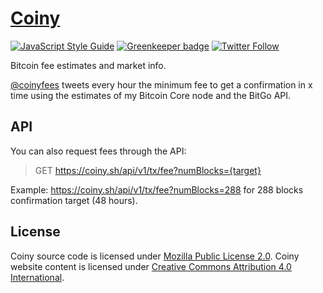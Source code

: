 # [Coiny](https://coiny.sh/)

[![JavaScript Style Guide](https://img.shields.io/badge/code_style-standard-brightgreen.svg)](https://standardjs.com)
[![Greenkeeper badge](https://badges.greenkeeper.io/astrolince/coiny.svg)](https://greenkeeper.io/)
[![Twitter Follow](https://img.shields.io/twitter/follow/coinyfees.svg?style=social&label=Follow)](https://twitter.com/coinyfees)

Bitcoin fee estimates and market info.

[@coinyfees](https://twitter.com/coinyfees) tweets every hour the minimum fee to get a confirmation in x time using the estimates of my Bitcoin Core node and the BitGo API.

## API
You can also request fees through the API:

> GET https://coiny.sh/api/v1/tx/fee?numBlocks={target}

Example: https://coiny.sh/api/v1/tx/fee?numBlocks=288 for 288 blocks confirmation target (48 hours).

## License
Coiny source code is licensed under [Mozilla Public License 2.0](https://github.com/astrolince/coiny/blob/master/LICENSE).
Coiny website content is licensed under [Creative Commons Attribution 4.0 International](https://creativecommons.org/licenses/by/4.0/).

